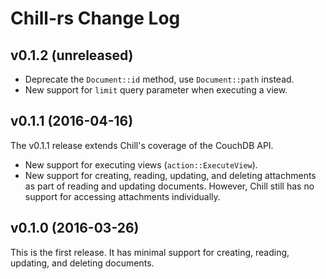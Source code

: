 # Chill-rs Change Log

## v0.1.2 (unreleased)

* Deprecate the `Document::id` method, use `Document::path` instead.
* New support for `limit` query parameter when executing a view.

## v0.1.1 (2016-04-16)

The v0.1.1 release extends Chill's coverage of the CouchDB API.

* New support for executing views (`action::ExecuteView`).
* New support for creating, reading, updating, and deleting attachments
  as part of reading and updating documents. However, Chill still has no
  support for accessing attachments individually.

## v0.1.0 (2016-03-26)

This is the first release. It has minimal support for creating, reading,
updating, and deleting documents.
